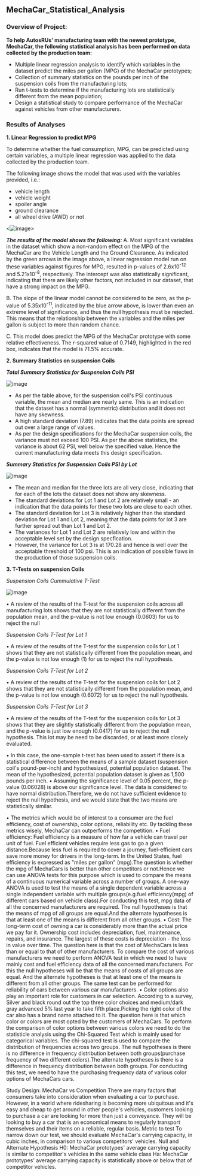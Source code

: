 ## MechaCar_Statistical_Analysis

### **Overview of Project:**

**To help AutosRUs' manufacturing team with the newest prototype, MechaCar, the following statistical analysis has been performed on data collected by the production team:**
- Multiple linear regression analysis to identify which variables in the dataset predict the miles per gallon (MPG) of the MechaCar prototypes;
- Collection of summary statistics on the pounds per inch of the suspension coils from the manufacturing lots;
- Run t-tests to determine if the manufacturing lots are statistically different from the mean population;
- Design a statistical study to compare performance of the MechaCar against vehicles from other manufacturers.

### **Results of Analyses**

**1.  Linear Regression to predict MPG**

To determine whether the fuel consumption, MPG, can be predicted using certain variables, a multiple linear regression was applied to the data collected by the production team.

The following image shows the model that was used with the variables provided, i.e.:
  - vehicle length
  - vehicle weight
  - spoiler angle
  - ground clearance
  - all wheel drive (AWD) or not

<![image](https://user-images.githubusercontent.com/82583576/127779743-8f62e66d-5be6-4527-9ed5-d9841feb52a4.png)>

***The results of the model shows the following:***
A. Most significant variables in the dataset which show a non-random effect on the MPG of the MechaCar are the Vehicle Length and the Ground Clearance. 
   As indicated by the green arrows in the image above, a linear regression model run on these variables against figures for MPG, resulted in p-values of 2.6x10<sup>-12</sup>      and 5.21x10<sup>-8</sup>, respectively. 
   The intercept was also statistically significant, indicating that there are likely other factors, not included in our dataset, that have a strong impact on the MPG.
   
B. The slope of the linear model cannot be considered to be zero, as the p-value of 5.35x10<sup>-11</sup>, indicated by the blue arrow above, is lower than even an extreme          level of significance, and thus the null hypothesis must be rejected. This means that the relationship between the variables and the miles per gallon is subject to more than    random chance.

C. This model does predict the MPG of the MechaCar prototype with some relative effectiveness. The r-squared value of 0.7149, highlighted in the red box, indicates that the        model is 71.5% accurate.


**2.  Summary Statistics on suspension Coils**

***Total Summary Statistics for Suspension Coils PSI***

![image](https://user-images.githubusercontent.com/82583576/127781893-f40c5c87-057c-4307-a604-f8d69a45721b.png)

- As per the table above, for the suspension coil's PSI continuous variable, the mean and median are nearly same. This is an indication that the dataset has a normal (symmetric) distribution and it does not have any skewness.
- A high standard deviation (7.89) indicates that the data points are spread out over a large range of values.
- As per the design specifications for the MechaCar suspension coils, the variance must not exceed 100 PSI. As per the above statistics, the variance is about 62 PSI, well below the specified value. Hence the current manufacturing data meets this design specification.


***Summary Statistics for Suspension Coils PSI by Lot***

![image](https://user-images.githubusercontent.com/82583576/127781911-916ce20a-b55c-43fe-a8cf-eaf6725bde9e.png)

- The mean and median for the three lots are all very close, indicating that for each of the lots the dataset does not show any skewness.
- The standard deviations for Lot 1 and Lot 2 are relatively small - an indication that the data points for these two lots are close to each other.
- The standard deviation for Lot 3 is relatively higher than the standard deviation for Lot 1 and Lot 2, meaning that the data points for lot 3 are further spread out than Lot 1 and Lot 2.
- The variances for Lot 1 and Lot 2 are relatively low and within the acceptable level set by the design specfication.
- However, the variance for Lot 3 is at 170.28 and hence is well over the acceptable threshold of 100 psi. This is an indication of possible flaws in the production of those suspension coils.




**3. T-Tests on suspension Coils**

*Suspension Coils Cummulative T-Test*

![image](https://user-images.githubusercontent.com/82583576/127782351-2a14ad56-6fb3-4052-8466-910e54f839aa.png)

•	A review of the results of the T-test for the suspension coils across all manufacturing lots shows that they are not statistically different from the population mean, and the p-value is not low enough (0.0603) for us to reject the null 

*Suspension Coils T-Test for Lot 1*


•	A review of the results of the T-test for the suspension coils for Lot 1 shows that they are not statistically different from the population mean, and the p-value is not low enough (1) for us to reject the null hypothesis. 

*Suspension Coils T-Test for Lot 2*


•	A review of the results of the T-test for the suspension coils for Lot 2 shows that they are not statistically different from the population mean, and the p-value is not low enough (0.6072) for us to reject the null hypothesis.


*Suspension Coils T-Test for Lot 3*

•	A review of the results of the T-test for the suspension coils for Lot 3 shows that they are slightly statistically different from the population mean, and the p-value is just low enough (0.0417) for us to reject the null hypothesis. This lot may be need to be discarded, or at least more closely evaluated.

•	In this case, the one-sample t-test has been used to assert if there is a statistical difference between the means of a sample dataset (suspension coil's pound-per-inch) and hypothesized, potential population dataset. The mean of the hypothesized, potential population dataset is given as 1,500 pounds per inch.
•	Assuming the significance level of 0.05 percent, the p-value (0.06028) is above our significance level. The data is considered to have normal distribution.Therefore, we do not have sufficient evidence to reject the null hypothesis, and we would state that the two means are statistically similar.

•	The metrics which would be of interest to a consumer are the fuel efficiency, cost of ownership, color options, reliability etc. By tackling these metrics wisely, MechaCar can outperforms the competition.
•	Fuel efficiency: Fuel efficiency is a measure of how far a vehicle can travel per unit of fuel. Fuel efficient vehicles require less gas to go a given distance.Because less fuel is required to cover a journey, fuel-efficient cars save more money for drivers in the long-term. In the United States, fuel efficiency is expressed as "miles per gallon" (mpg).The question is whether the mpg of MechaCars is better than other competitors or not.Hence we can use ANOVA tests for this purpose which is used to compare the means of a continuous numerical variable across a number of groups. A one-way ANOVA is used to test the means of a single dependent variable across a single independent variable with multiple groups(e.g.fuel efficiency(mpg) of different cars based on vehicle class).For conducting this test, mpg data of all the concerned manufacturers are required. The null hypotheses is that the means of mpg of all groups are equal.And the alternate hypotheses is that at least one of the means is different from all other groups.
•	Cost: The long-term cost of owning a car is considerably more than the actual price we pay for it. Ownership cost includes depreciation, fuel, maintenance, repairs, and insurance. The largest of these costs is depreciation - the loss in value over time. The question here is that the cost of MechaCars is less than or equal to that of other manufacturers. To compare the cost of various manufacturers we need to perform ANOVA test in which we need to have mainly cost and fuel efficiency data of all the concerned manufacturers. For this the null hypotheses will be that the means of costs of all groups are equal. And the alternate hypotheses is that at least one of the means is different from all other groups. The same test can be performed for reliability of cars between various car manufacturers.
•	Color options also play an important role for customers in car selection. According to a survey, Silver and black round out the top three color choices and medium/dark gray advanced 5% last year to take fifth place.Picking the right color of the car also has a brand name attached to it. The question here is that which color or colors are most opted by the customers of MechaCars. To perform the comparison of color options between various colors we need to do the statisticle analysis using the Chi-Squared Test which is mainly used for categorical variables. The chi-squared test is used to compare the distribution of frequencies across two groups. The null hypotheses is there is no difference in frequency distribution between both groups(purchase frequency of two different colors).The alternate hypotheses is there is a difference in frequency distribution between both groups. For conducting this test, we need to have the purchasing frequency data of various color options of MechaCars cars.



Study Design: MechaCar vs Competition
There are many factors that consumers take into consideration when evaluating a car to purchase. However, in a world where ridesharing is becoming more ubiquitous and it's easy and cheap to get around in other people's vehicles, customers looking to purchase a car are looking for more than just a conveyance. They will be looking to buy a car that is an economical means to regularly transport themselves and their items on a reliable, regular basis.
Metric to test
To narrow down our test, we should evaluate MechaCar's carrying capacity, in cubic inches, in comparison to various competitors' vehicles.
Null and Alternate Hypothesis
H0: MechaCar prototypes' average carrying capacity is similar to competitor's vehicles in the same vehicle class Ha: MechaCar prototypes' average carrying capacity is statistically above or below that of competitor vehicles.















